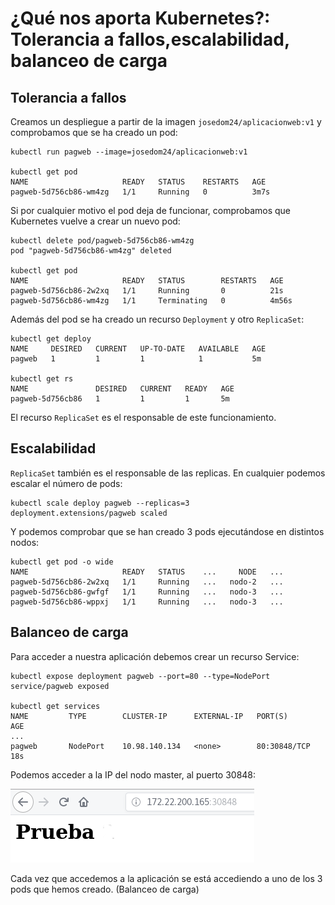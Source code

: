 # ¿Qué nos aporta Kubernetes?: Tolerancia a fallos,escalabilidad, balanceo de carga

## Tolerancia a fallos

Creamos un despliegue a partir de la imagen `josedom24/aplicacionweb:v1` y comprobamos que se ha creado un pod:

    kubectl run pagweb --image=josedom24/aplicacionweb:v1

    kubectl get pod
    NAME                     READY   STATUS    RESTARTS   AGE
    pagweb-5d756cb86-wm4zg   1/1     Running   0          3m7s

Si por cualquier motivo el pod deja de funcionar, comprobamos que Kubernetes vuelve a crear un nuevo pod:

    kubectl delete pod/pagweb-5d756cb86-wm4zg
    pod "pagweb-5d756cb86-wm4zg" deleted

    kubectl get pod
    NAME                     READY   STATUS        RESTARTS   AGE
    pagweb-5d756cb86-2w2xq   1/1     Running       0          21s
    pagweb-5d756cb86-wm4zg   1/1     Terminating   0          4m56s

Además del pod se ha creado un recurso `Deployment` y otro `ReplicaSet`:

    kubectl get deploy
    NAME     DESIRED   CURRENT   UP-TO-DATE   AVAILABLE   AGE
    pagweb   1         1         1            1           5m

    kubectl get rs
    NAME               DESIRED   CURRENT   READY   AGE
    pagweb-5d756cb86   1         1         1       5m

El recurso `ReplicaSet` es el responsable de este funcionamiento.

## Escalabilidad

`ReplicaSet` también es el responsable de las replicas. En cualquier podemos escalar el número de pods:

    kubectl scale deploy pagweb --replicas=3
    deployment.extensions/pagweb scaled

Y podemos comprobar que se han creado 3 pods ejecutándose en distintos nodos:

    kubectl get pod -o wide
    NAME                     READY   STATUS    ...     NODE   ...
    pagweb-5d756cb86-2w2xq   1/1     Running   ...   nodo-2   ...
    pagweb-5d756cb86-gwfgf   1/1     Running   ...   nodo-3   ...
    pagweb-5d756cb86-wppxj   1/1     Running   ...   nodo-3   ...

## Balanceo de carga

Para acceder a nuestra aplicación debemos crear un recurso Service:

    kubectl expose deployment pagweb --port=80 --type=NodePort
    service/pagweb exposed

    kubectl get services
    NAME         TYPE        CLUSTER-IP      EXTERNAL-IP   PORT(S)        AGE
    ...
    pagweb       NodePort    10.98.140.134   <none>        80:30848/TCP   18s

Podemos acceder a la IP del nodo master, al puerto 30848:

![2](img/kubernetes2.png)

Cada vez que accedemos a la aplicación se está accediendo a uno de los 3 pods que hemos creado. (Balanceo de carga)

